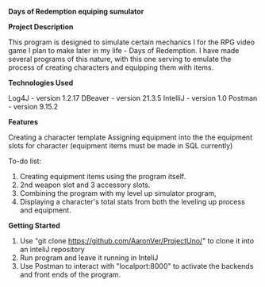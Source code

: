 **Days of Redemption equiping sumulator**

**Project Description**

This program is designed to simulate certain mechanics I for the RPG video game I plan to make later in my life - Days of Redemption. I have made
several programs of this nature, with this one serving to emulate the process of creating characters and equipping them with items.

**Technologies Used**

Log4J - version 1.2.17
DBeaver - version 21.3.5
IntelliJ - version 1.0
Postman - version 9.15.2

**Features**


Creating a character template
Assigning equipment into the the equipment slots for character (equipment items must be made in SQL currently)

To-do list:
1. Creating equipment items using the program itself.
2. 2nd weapon slot and 3 accessory slots.
3. Combining the program with my level up simulator program,
4. Displaying a character's total stats from both the leveling up process and equipment.

**Getting Started**

1. Use "git clone https://github.com/AaronVer/ProjectUno/" to clone it into an inteliJ repository
2. Run program and leave it running in InteliJ
3. Use Postman to interact with "localport:8000" to activate the backends and front ends of the program.
